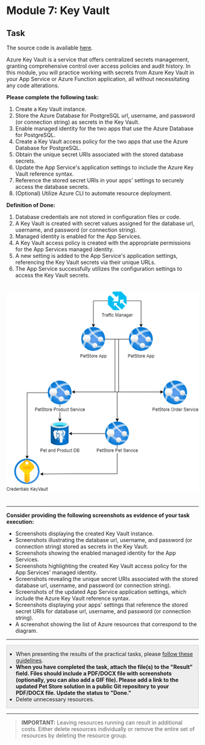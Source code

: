 # Module 7: Key Vault

## Task

The source code is available [here](../../../petstore).

Azure Key Vault is a service that offers centralized secrets management, granting comprehensive control over access policies and audit history. In this module, you will practice working with secrets from Azure Key Vault in your App Service or Azure Function application, all without necessitating any code alterations.

**Please complete the following task:**

1. Create a Key Vault instance.
2. Store the Azure Database for PostgreSQL url, username, and password (or connection string) as secrets in the Key Vault.
3. Enable managed identity for the two apps that use the Azure Database for PostgreSQL.
4. Create a Key Vault access policy for the two apps that use the Azure Database for PostgreSQL.
5. Obtain the unique secret URIs associated with the stored database secrets.
6. Update the App Service's application settings to include the Azure Key Vault reference syntax.
7. Reference the stored secret URIs in your apps' settings to securely access the database secrets.
8. (Optional) Utilize Azure CLI to automate resource deployment.

**Definition of Done:**

1. Database credentials are not stored in configuration files or code.
2. A Key Vault is created with secret values assigned for the database url, username, and password (or connection string).
3. Managed identity is enabled for the App Services.
4. A Key Vault access policy is created with the appropriate permissions for the App Services managed identity.
5. A new setting is added to the App Service's application settings, referencing the Key Vault secrets via their unique URLs.
6. The App Service successfully utilizes the configuration settings to access the Key Vault secrets.

<img src="images/scheme.png" width="550" style="margin: 20px 0; display: inline-block;"/>

<hr>

**Consider providing the following screenshots as evidence of your task execution:**

- Screenshots displaying the created Key Vault instance.
- Screenshots illustrating the database url, username, and password (or connection string) stored as secrets in the Key Vault.
- Screenshots showing the enabled managed identity for the App Services.
- Screenshots highlighting the created Key Vault access policy for the App Services' managed identity.
- Screenshots revealing the unique secret URIs associated with the stored database url, username, and password (or connection string).
- Screenshots of the updated App Service application settings, which include the Azure Key Vault reference syntax.
- Screenshots displaying your apps' settings that reference the stored secret URIs for database url, username, and password (or connection string).
- A screenshot showing the list of Azure resources that correspond to the diagram.

<hr>

<div style="border: 1px solid #ccc; background-color: #eee;">
  <ul>
    <li>When presenting the results of the practical tasks, please <a href="../common/presenting-results/presenting-results.md">follow these guidelines</a>.</li>
    <li><strong>When you have completed the task, attach the file(s) to the "Result" field. Files should include a PDF/DOCX file with screenshots (optionally, you can also add a GIF file). Please add a link to the updated Pet Store solution in a public Git repository to your PDF/DOCX file. Update the status to "Done."</strong></li>
    <li>Delete unnecessary resources.</li>
  </ul>
</div>
<hr>

>**IMPORTANT:** Leaving resources running can result in additional costs. Either delete resources individually or remove the entire set of resources by deleting the resource group.